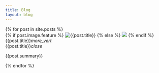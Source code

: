```yaml
---
title: Blog
layout: blog
---
```


<!-- This loops through the paginated posts 
<div class="row blog-posts-featured">
{% for post in site.posts %}
  <div class="article-wrapper z-depth-1 white">
    {% if post.image.feature %}
      <div class="feature-image">
        <img src="{{site.url}}/images/{{post.image.feature}}" alt="{{post.title}}">
      </div>
    {% endif %}
    <article>
      <h1><a href="{{ post.url }}">{{ post.title }}</a></h1>
      <span class="post-meta"><time datetime="{{ post.date | date_to_xmlschema }}" itemprop="datePublished">{{ post.date | date: "%b %-d, %Y" }}</time></span>
      <div class="content {{post.layout}}">
        {{ post.content }}
      </div>
    </article>
  </div>
{% endfor %}
</div>
-->
<div class="row blog-posts-featured">
{% for post in site.posts %}
  <div class="col s12 m6 l4">
    <div class="card">
      <div class="card-image waves-effect waves-block waves-light">
        {% if post.image.feature %}
          <img src="{{site.url}}/images/{{post.image.feature}}" alt="{{post.title}}">
        {% else %}
          <img src="{{site.url}}/images/costa-rica-feature.jpg">
        {% endif %}
      </div>
      <div class="card-content">
        <span class="card-title activator grey-text text-darken-4">{{post.title}}<i class="material-icons right">more_vert</i></span>
      </div>
      <div class="card-reveal">
        <span class="card-title grey-text text-darken-4">{{post.title}}<i class="material-icons right">close</i></span>
        <p>{{post.summary}}</p>
      </div>
    </div>
  </div>
{% endfor %}
</div>